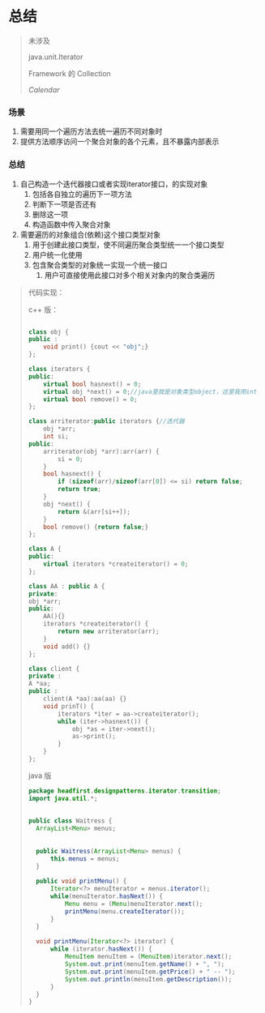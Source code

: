 # 总结

> 未涉及
>
> java.unit.Iterator
>
> Framework 的 Collection
>
> *Calendar*

### 场景

1. 需要用同一个遍历方法去统一遍历不同对象时
2. 提供方法顺序访问一个聚合对象的各个元素，且不暴露内部表示

### 总结

1. 自己构造一个迭代器接口或者实现iterator接口，的实现对象
   1. 包括各自独立的遍历下一项方法
   2. 判断下一项是否还有
   3. 删除这一项
   4. 构造函数中传入聚合对象
2. 需要遍历的对象组合(依赖)这个接口类型对象
   1. 用于创建此接口类型，使不同遍历聚合类型统一一个接口类型
   2. 用户统一化使用
   3. 包含聚合类型的对象统一实现一个统一接口
      1. 用户可直接使用此接口对多个相关对象内的聚合类遍历

> 代码实现：
>
> c++ 版：
>
> ```cpp
> 
> class obj {
> public :
>     void print() {cout << "obj";}
> };
> 
> class iterators {
> public:
>     virtual bool hasnext() = 0;
>     virtual obj *next() = 0;//java里就是对象类型object，这里我用int
>     virtual bool remove() = 0;
> };
> 
> class arriterator:public iterators {//迭代器
>     obj *arr;
>     int si;
> public:
>     arriterator(obj *arr):arr(arr) {
>         si = 0;
>     }
>     bool hasnext() {
>         if (sizeof(arr)/sizeof(arr[0]) <= si) return false;
>         return true;
>     }
>     obj *next() {
>         return &(arr[si++]);
>     }
>     bool remove() {return false;}
> };
> 
> class A {
> public:
>     virtual iterators *createiterator() = 0;
> };
> 
> class AA : public A {
> private:
> obj *arr;
> public:
>     AA(){}
>     iterators *createiterator() {
>         return new arriterator(arr); 
>     }
>     void add() {}
> };
> 
> class client {
> private : 
> A *aa;
> public :
>     client(A *aa):aa(aa) {}
>     void prinT() {
>         iterators *iter = aa->createiterator();
>         while (iter->hasnext()) {
>             obj *as = iter->next();
>             as->print();
>         }
>     }
> };
> ```
>
> java 版
>
> ```java
> package headfirst.designpatterns.iterator.transition;
> import java.util.*;
>   
>      
> public class Waitress {
> 	ArrayList<Menu> menus;
>      
>   
> 	public Waitress(ArrayList<Menu> menus) {
> 		this.menus = menus;
> 	}
>    
> 	public void printMenu() {
> 		Iterator<?> menuIterator = menus.iterator();
> 		while(menuIterator.hasNext()) {
> 			Menu menu = (Menu)menuIterator.next();
> 			printMenu(menu.createIterator());
> 		}
> 	}
>    
> 	void printMenu(Iterator<?> iterator) {
> 		while (iterator.hasNext()) {
> 			MenuItem menuItem = (MenuItem)iterator.next();
> 			System.out.print(menuItem.getName() + ", ");
> 			System.out.print(menuItem.getPrice() + " -- ");
> 			System.out.println(menuItem.getDescription());
> 		}
> 	}
> }  
> 
> ```
>
> 